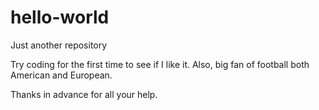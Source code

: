 # hello-world
Just another repository

Try coding for the first time to see if I like it.
Also, big fan of football both American and European.

Thanks in advance for all your help.

